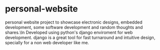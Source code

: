 # personal-website


personal website project to showcase electronic designs, embedded development, some software development and random thoughts and shares.\ln
Developed using python's django enviroment for web development. django is a great tool for fast turnaround and intuitive design, specially for a non web developer like me.

